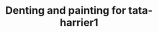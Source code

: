 ---
title: "Denting and painting for tata-harrier1"
servicedOn: "Nov 04 2023"
brand: "tata"
model: "harrier"
color: "black" 
heroImage:
    url: "/img/services/tata harier1.png"
    alt: "tata-harrier1"
---